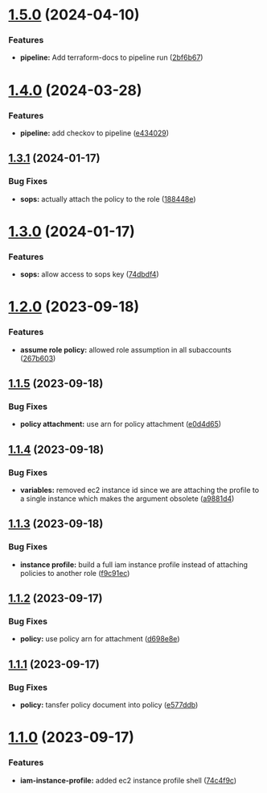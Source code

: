 # [1.5.0](https://bitbucket.org/metamorphant/aws-iam-atlantis-instance-profile/compare/1.4.0...1.5.0) (2024-04-10)


### Features

* **pipeline:** Add terraform-docs to pipeline run ([2bf6b67](https://bitbucket.org/metamorphant/aws-iam-atlantis-instance-profile/commits/2bf6b67d5813ab42dedcaf81884cbb0c7ebc1970))

# [1.4.0](https://bitbucket.org/metamorphant/aws-iam-atlantis-instance-profile/compare/1.3.1...1.4.0) (2024-03-28)


### Features

* **pipeline:** add checkov to pipeline ([e434029](https://bitbucket.org/metamorphant/aws-iam-atlantis-instance-profile/commits/e434029615a8b7c1c4a98435a114a6757c0484ce))

## [1.3.1](https://bitbucket.org/metamorphant/aws-iam-atlantis-instance-profile/compare/1.3.0...1.3.1) (2024-01-17)


### Bug Fixes

* **sops:** actually attach the policy to the role ([188448e](https://bitbucket.org/metamorphant/aws-iam-atlantis-instance-profile/commits/188448ef22aa6efd03bd3dcbbcf607e26d2bbaf7))

# [1.3.0](https://bitbucket.org/metamorphant/aws-iam-atlantis-instance-profile/compare/1.2.0...1.3.0) (2024-01-17)


### Features

* **sops:** allow access to sops key ([74dbdf4](https://bitbucket.org/metamorphant/aws-iam-atlantis-instance-profile/commits/74dbdf43157ed7e3be9758cd9e068e3ea5f67e40))

# [1.2.0](https://bitbucket.org/metamorphant/aws-iam-atlantis-instance-profile/compare/1.1.5...1.2.0) (2023-09-18)


### Features

* **assume role policy:** allowed role assumption in all subaccounts ([267b603](https://bitbucket.org/metamorphant/aws-iam-atlantis-instance-profile/commits/267b603c09c0c7ab7941c77a32e6811282794bee))

## [1.1.5](https://bitbucket.org/metamorphant/aws-iam-atlantis-instance-profile/compare/1.1.4...1.1.5) (2023-09-18)


### Bug Fixes

* **policy attachment:** use arn for policy attachment ([e0d4d65](https://bitbucket.org/metamorphant/aws-iam-atlantis-instance-profile/commits/e0d4d65db341050c72e36e98b9d378b1420be9ae))

## [1.1.4](https://bitbucket.org/metamorphant/aws-iam-atlantis-instance-profile/compare/1.1.3...1.1.4) (2023-09-18)


### Bug Fixes

* **variables:** removed ec2 instance id since we are attaching the profile to a single instance which makes the argument obsolete ([a9881d4](https://bitbucket.org/metamorphant/aws-iam-atlantis-instance-profile/commits/a9881d403d9948ee193b527bcb4dc9dab5bf6966))

## [1.1.3](https://bitbucket.org/metamorphant/aws-terraform-assumerole-ec2-instance/compare/1.1.2...1.1.3) (2023-09-18)


### Bug Fixes

* **instance profile:** build a full iam instance profile instead of attaching policies to another role ([f9c91ec](https://bitbucket.org/metamorphant/aws-terraform-assumerole-ec2-instance/commits/f9c91ec7bdd03ed1b6f7a941fc5e8225e36baab0))

## [1.1.2](https://bitbucket.org/metamorphant/aws-terraform-assumerole-ec2-instance/compare/1.1.1...1.1.2) (2023-09-17)


### Bug Fixes

* **policy:** use policy arn for attachment ([d698e8e](https://bitbucket.org/metamorphant/aws-terraform-assumerole-ec2-instance/commits/d698e8e8c5febf357b9f3e5cb897627139006900))

## [1.1.1](https://bitbucket.org/metamorphant/aws-terraform-assumerole-ec2-instance/compare/1.1.0...1.1.1) (2023-09-17)


### Bug Fixes

* **policy:** tansfer policy document into policy ([e577ddb](https://bitbucket.org/metamorphant/aws-terraform-assumerole-ec2-instance/commits/e577ddb881a6c4b5e1cccd4ecbc87f805e6ffc1a))

# [1.1.0](https://bitbucket.org/metamorphant/aws-terraform-assumerole-ec2-instance/compare/1.0.0...1.1.0) (2023-09-17)


### Features

* **iam-instance-profile:** added ec2 instance profile shell ([74c4f9c](https://bitbucket.org/metamorphant/aws-terraform-assumerole-ec2-instance/commits/74c4f9c1a152689433ddcad654cad11aaf929588))
